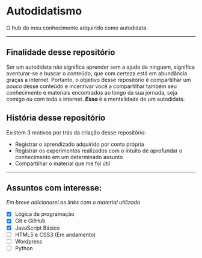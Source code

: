 # Autodidatismo
O hub do meu conhecimento adquirido como autodidata.

---

## Finalidade desse repositório

Ser um autodidata não significa aprender sem a ajuda de ninguem, significa aventurar-se e buscar o conteúdo, que com certeza está em abundância graças a internet. Portanto, o objetivo desse repositório é compartilhar um pouco desse conteúdo e incentivar você a compartilhar também seu conhecimento e materiais encontrados ao longo da sua jornada, seja comigo ou com toda a internet. *__Essa__* é a mentalidade de um autodidata.

## História desse repositório

Existem 3 motivos por trás da criação desse repositório:
* Registrar o aprendizado adquirido por conta própria
* Registrar os experimentos realizados com o intuito de aprofundar o conhecimento em um determinado assunto
* Compartilhar o material que me foi útil

---

## Assuntos com interesse:
*Em breve adicionarei os links com o material utilizado*
- [x] Lógica de programação
- [x] Git e GitHub 
- [x] JavaScript Básico
- [ ] HTML5 e CSS3 (Em andamento)
- [ ] Wordpress
- [ ] Python
